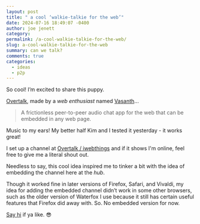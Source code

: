 ```yaml
---
layout: post
title: " a cool ‘walkie-talkie for the web’"
date: 2024-07-16 18:49:07 -0400
author: joe jenett
category: 
permalink: /a-cool-walkie-talkie-for-the-web/
slug: a-cool-walkie-talkie-for-the-web
summary: can we talk?
comments: true
categories:
  - ideas
  - p2p
---
```

So cool! I’m excited to share this puppy.

<a title="Overtalk / A free walkie-talkie for the web." href="https://overtalk.io/">Overtalk</a>, made by a <em>web enthusiast</em> named <a title="Vasanth.V" href="https://vasanthv.github.io/">Vasanth</a>...

<blockquote>
<p>
A frictionless peer-to-peer audio chat app for the web that can be embedded in any web page.
</p>
</blockquote>

Music to my ears! My better half Kim and I tested it yesterday - it works great! 

I set up a channel at <a title="Overtalk / iwebthings" href="https://overtalk.io/iwebthings">Overtalk / iwebthings</a> and if it shows I'm online, feel free to give me a literal shout out.

Needless to say, this cool idea inspired me to tinker a bit with the idea of embedding the channel here at the <em>hub</em>.  

Though it worked fine in later versions of Firefox, Safari, and Vivaldi, my idea for adding the embedded channel didn’t work in some other browsers, such as the older version of Waterfox I use because it still has certain useful features that Firefox did away with. So. No embedded version for now.

<a href="https://overtalk.io/iwebthings">Say hi</a> if ya like. 😎
<a href="https://brid.gy/publish/mastodon"></a>
<a href="https://brid.gy/publish/mastodon"></a>